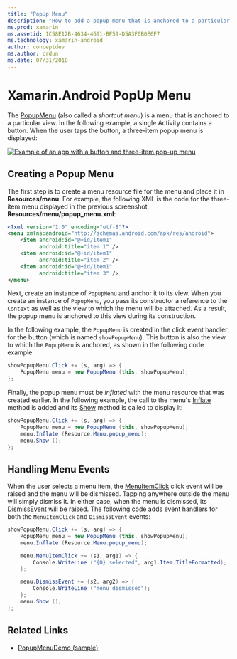 ```yaml
---
title: "PopUp Menu"
description: "How to add a popup menu that is anchored to a particular view."
ms.prod: xamarin
ms.assetid: 1C58E12B-4634-4691-BF59-D5A3F6B0E6F7
ms.technology: xamarin-android
author: conceptdev
ms.author: crdun
ms.date: 07/31/2018
---
```


# Xamarin.Android PopUp Menu

The [PopupMenu](xref:Android.Widget.PopupMenu)
(also called a _shortcut menu_) is a menu that is anchored to a
particular view. In the following example, a single Activity contains a
button. When the user taps the button, a three-item popup menu is
displayed:

[![Example of an app with a button and three-item pop-up menu](popup-menu-images/01-app-example-sml.png)](popup-menu-images/01-app-example.png#lightbox)

## Creating a Popup Menu

The first step is to create a menu resource file for the menu and place
it in **Resources/menu**. For example, the following XML is the code
for the three-item menu displayed in the previous screenshot,
**Resources/menu/popup_menu.xml**:

```xml
<?xml version="1.0" encoding="utf-8"?>
<menu xmlns:android="http://schemas.android.com/apk/res/android">
    <item android:id="@+id/item1"
          android:title="item 1" />
    <item android:id="@+id/item1"
          android:title="item 2" />
    <item android:id="@+id/item1"
          android:title="item 3" />
</menu>
```

Next, create an instance of `PopupMenu` and anchor it to its view. When
you create an instance of `PopupMenu`, you pass its constructor a
reference to the `Context` as well as the view to which the menu will
be attached. As a result, the popup menu is anchored to this view
during its construction.

In the following example, the `PopupMenu` is created in the click event
handler for the button (which is named `showPopupMenu`). This button is
also the view to which the `PopupMenu` is anchored, as shown in the
following code example:

```csharp
showPopupMenu.Click += (s, arg) => {
    PopupMenu menu = new PopupMenu (this, showPopupMenu);
};
```

Finally, the popup menu must be *inflated* with the menu resource that
was created earlier. In the following example, the call to the menu's
[Inflate](xref:Android.Views.LayoutInflater.Inflate*)
method is added and its
[Show](xref:Android.Widget.PopupMenu.Show)
method is called to display it:

```csharp
showPopupMenu.Click += (s, arg) => {
    PopupMenu menu = new PopupMenu (this, showPopupMenu);
    menu.Inflate (Resource.Menu.popup_menu);
    menu.Show ();
};
```

## Handling Menu Events

When the user selects a menu item, the
[MenuItemClick](xref:Android.Widget.PopupMenu.MenuItemClick)
click event will be raised and the menu will be dismissed. Tapping
anywhere outside the menu will simply dismiss it. In either case, when
the menu is dismissed, its
[DismissEvent](xref:Android.Widget.PopupMenu.Dismiss)
will be raised. The following code adds event handlers for both the
`MenuItemClick` and `DismissEvent` events:

```csharp
showPopupMenu.Click += (s, arg) => {
    PopupMenu menu = new PopupMenu (this, showPopupMenu);
    menu.Inflate (Resource.Menu.popup_menu);

    menu.MenuItemClick += (s1, arg1) => {
        Console.WriteLine ("{0} selected", arg1.Item.TitleFormatted);
    };

    menu.DismissEvent += (s2, arg2) => {
        Console.WriteLine ("menu dismissed");
    };
    menu.Show ();
};
```

## Related Links

- [PopupMenuDemo (sample)](https://docs.microsoft.com/samples/xamarin/monodroid-samples/popupmenudemo)
